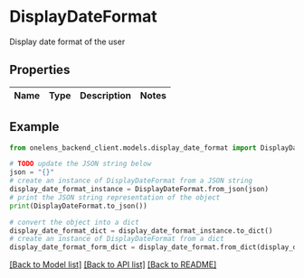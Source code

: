 # DisplayDateFormat

Display date format of the user

## Properties

Name | Type | Description | Notes
------------ | ------------- | ------------- | -------------

## Example

```python
from onelens_backend_client.models.display_date_format import DisplayDateFormat

# TODO update the JSON string below
json = "{}"
# create an instance of DisplayDateFormat from a JSON string
display_date_format_instance = DisplayDateFormat.from_json(json)
# print the JSON string representation of the object
print(DisplayDateFormat.to_json())

# convert the object into a dict
display_date_format_dict = display_date_format_instance.to_dict()
# create an instance of DisplayDateFormat from a dict
display_date_format_form_dict = display_date_format.from_dict(display_date_format_dict)
```
[[Back to Model list]](../README.md#documentation-for-models) [[Back to API list]](../README.md#documentation-for-api-endpoints) [[Back to README]](../README.md)



